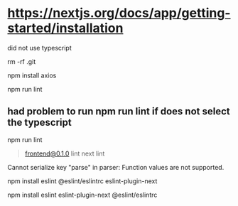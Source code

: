 # https://nextjs.org/docs/app/getting-started/installation
did not use typescript

<!-- remove git  -->
rm -rf .git

npm install axios

<!-- check lint -->
npm run lint 

## had problem to run npm run lint if does not select the typescript
npm run lint

> frontend@0.1.0 lint
> next lint

Cannot serialize key "parse" in parser: Function values are not supported.

npm install eslint @eslint/eslintrc eslint-plugin-next

npm install eslint eslint-plugin-next @eslint/eslintrc
<!-- removed eslint for now -->